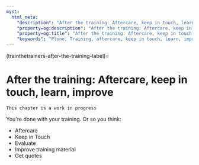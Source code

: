 ```yaml
---
myst:
  html_meta:
    "description": "After the training: Aftercare, keep in touch, learn, improve"
    "property=og:description": "After the training: Aftercare, keep in touch, learn, improve"
    "property=og:title": "After the training: Aftercare, keep in touch, learn, improve"
    "keywords": "Plone, Training, aftercare, keep in touch, learn, improve"
---
```


(trainthetrainers-after-the-training-label)=

# After the training: Aftercare, keep in touch, learn, improve

```{warning}
This chapter is a work in progress
```

You're done with your training. Or so you think:

- Aftercare
- Keep in Touch
- Evaluate
- Improve training material
- Get quotes
